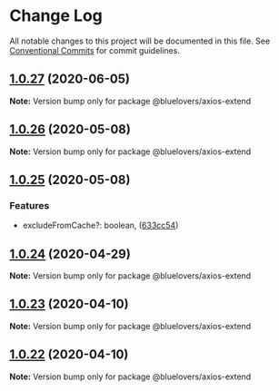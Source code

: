 # Change Log

All notable changes to this project will be documented in this file.
See [Conventional Commits](https://conventionalcommits.org) for commit guidelines.

## [1.0.27](https://github.com/bluelovers/ws-rest/compare/@bluelovers/axios-extend@1.0.26...@bluelovers/axios-extend@1.0.27) (2020-06-05)

**Note:** Version bump only for package @bluelovers/axios-extend





## [1.0.26](https://github.com/bluelovers/ws-rest/compare/@bluelovers/axios-extend@1.0.25...@bluelovers/axios-extend@1.0.26) (2020-05-08)

**Note:** Version bump only for package @bluelovers/axios-extend





## [1.0.25](https://github.com/bluelovers/ws-rest/compare/@bluelovers/axios-extend@1.0.24...@bluelovers/axios-extend@1.0.25) (2020-05-08)


### Features

* excludeFromCache?: boolean, ([633cc54](https://github.com/bluelovers/ws-rest/commit/633cc5470ab78b00fbbda43834ea39952df6d85e))





## [1.0.24](https://github.com/bluelovers/ws-rest/compare/@bluelovers/axios-extend@1.0.23...@bluelovers/axios-extend@1.0.24) (2020-04-29)

**Note:** Version bump only for package @bluelovers/axios-extend





## [1.0.23](https://github.com/bluelovers/ws-rest/compare/@bluelovers/axios-extend@1.0.22...@bluelovers/axios-extend@1.0.23) (2020-04-10)

**Note:** Version bump only for package @bluelovers/axios-extend





## [1.0.22](https://github.com/bluelovers/ws-rest/compare/@bluelovers/axios-extend@1.0.21...@bluelovers/axios-extend@1.0.22) (2020-04-10)

**Note:** Version bump only for package @bluelovers/axios-extend

